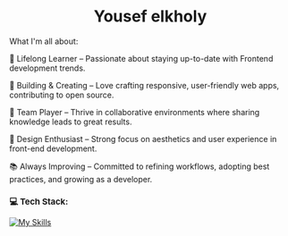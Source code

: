<div align="center"> <h1>Yousef elkholy </h1> </div>

 What I'm all about:
   
🌱 Lifelong Learner – Passionate about staying up-to-date with Frontend development trends.

🚀 Building & Creating – Love crafting responsive, user-friendly web apps, contributing to open source.

👥 Team Player – Thrive in collaborative environments where sharing knowledge leads to great results.

<!-- 💡 Open Source Advocate – Enjoy contributing to projects that help the developer community grow. -->

🎨 Design Enthusiast – Strong focus on aesthetics and user experience in front-end development.

📚 Always Improving – Committed to refining workflows, adopting best practices, and growing as a developer.

<h1 style="font-size: 15px;" align="left">💻 Tech Stack:</h1>

[![My Skills](https://skillicons.dev/icons?i=html,css,sass,js,ts,react,angular,tailwind,bootstrap,redux,firebase,netlify,vercel,vscode,git&perline=15)](https://skillicons.dev)

<!-- 
![](https://github-readme-activity-graph.vercel.app/graph?username=joesef1&bg_color=000000&color=417e86&line=ff0000&point=948484&area=true&hide_border=true)

![](https://github-readme-stats.vercel.app/api/top-langs/?username=joesef1&layout=compact&theme=radical&card_width=1080) -->




